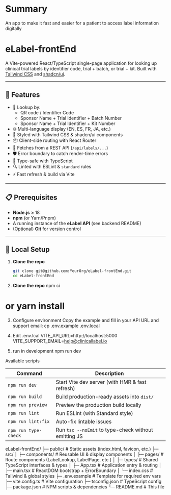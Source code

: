 # Summary

An app to make it fast and easier for a patient to access label information digitally

# eLabel-frontEnd

A Vite-powered React/TypeScript single-page application for looking up clinical trial labels by identifier code, trial + batch, or trial + kit. Built with [Tailwind CSS](https://tailwindcss.com/) and [shadcn/ui](https://github.com/shadcn/ui).

---

## 🚀 Features

- 🔎 Lookup by:
  - QR code / Identifier Code
  - Sponsor Name + Trial Identifier + Batch Number
  - Sponsor Name + Trial Identifier + Kit Number
- 🌐 Multi-language display (EN, ES, FR, JA, etc.)
- 🎨 Styled with Tailwind CSS & shadcn/ui components
- 📦 Client-side routing with React Router
- 📡 Fetches from a REST API (`/api/labels/...`)
- 🛡️ Error boundary to catch render-time errors
- 🧪 Type-safe with TypeScript
- 🔍 Linted with ESLint & `standard` rules
- ⚡️ Fast refresh & build via Vite

---

## 📋 Prerequisites

- **Node.js** ≥ 18
- **npm** (or Yarn/Pnpm)
- A running instance of the **eLabel API** (see backend README)
- (Optional) **Git** for version control

---

## 🔧 Local Setup

1. **Clone the repo**
   ```bash
   git clone git@github.com:YourOrg/eLabel-frontEnd.git
   cd eLabel-frontEnd
   ```
2. **Clone the repo**
   npm ci

# or yarn install

3. Configure environment
   Copy the example and fill in your API URL and support email:
   cp .env.example .env.local

4. Edit .env.lcal
   VITE_API_URL=http://localhost:5000
   VITE_SUPPORT_EMAIL=help@clinicallabel.io

5. run in development
   npm run dev

Available scripts

| Command              | Description                                          |
| -------------------- | ---------------------------------------------------- |
| `npm run dev`        | Start Vite dev server (with HMR & fast refresh)      |
| `npm run build`      | Build production-ready assets into `dist/`           |
| `npm run preview`    | Preview the production build locally                 |
| `npm run lint`       | Run ESLint (with Standard style)                     |
| `npm run lint:fix`   | Auto-fix lintable issues                             |
| `npm run type-check` | Run `tsc --noEmit` to type-check without emitting JS |

eLabel-frontEnd/
├─ public/ # Static assets (index.html, favicon, etc.)
├─ src/
│ ├─ components/ # Reusable UI & display components
│ ├─ pages/ # Route components (LabelLookup, LabelPage, etc.)
│ ├─ types/ # Shared TypeScript interfaces & types
│ ├─ App.tsx # Application entry & routing
│ ├─ main.tsx # ReactDOM bootstrap + ErrorBoundary
│ └─ index.css # Tailwind & global styles
├─ .env.example # Template for required env vars
├─ vite.config.ts # Vite configuration
├─ tsconfig.json # TypeScript config
├─ package.json # NPM scripts & dependencies
└─ README.md # This file
